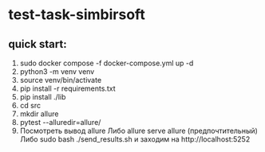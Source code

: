# test-task-simbirsoft

## quick start:
1. sudo docker compose -f docker-compose.yml up -d
2. python3 -m venv venv
3. source venv/bin/activate
4. pip install -r requirements.txt
5. pip install ./lib
6. cd src
7. mkdir allure
8. pytest --alluredir=allure/
9. Посмотреть вывод allure
    Либо allure serve allure (предпочтительный)  
    Либо sudo bash ./send_results.sh и заходим на http://localhost:5252  
